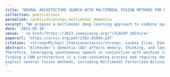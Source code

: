 ```yaml
---
title: "NEURAL ARCHITECTURE SEARCH WITH MULTIMODAL FUSION METHODS FOR DIAGNOSING DEMENTIA"
collection: publications
permalink: /publication/nas_multimodal_dementia
excerpt: "We propose a multimodal deep learning approach to combine speech and text modalities for recognizing Alzheimer’s dementia (AD) using Neural Architecture Search. [Read More](https://michailchatzianastasis.github.io/publication/nas_multimodal_dementia)"
date: '2023-02-16'
venue: ' <a href="https://2023.ieeeicassp.org/">ICASSP 2023</a>'
paperurl: 'https://arxiv.org/pdf/2302.05894.pdf'
citation: '<strong>Michail Chatzianastasis</strong>, Loukas Ilias, Dimitris Askounis, Michalis Vazirgiannis'
abstract: "Alzheimer’s dementia (AD) affects memory, thinking, and language, deteriorating person’s life. An early diagnosis is very important as it enables the person to receive medical help and ensure quality of life. 
Therefore, leveraging spontaneous speech in conjunction with machine learning methods for recognizing AD patients has emerged into a hot topic. Most of the previous works employ Convolutional Neural Networks (CNNs), to process the input signal. However,
finding a CNN architecture is a time-consuming process and requires domain expertise. Moreover, the researchers introduce early and late fusion approaches for fusing different modalities or concatenate the representations of the different modalities during training, thus the inter-modal interactions are not captured. To tackle these limitations, first we exploit a Neural Architecture Search (NAS) method to automatically find a high performing CNN architecture. Next, we
exploit several fusion methods, including Multimodal Factorized Bilinear Pooling and Tucker Decomposition, to combine both speech and text modalities. To the best of our knowledge, there is no prior work exploiting a NAS approach and these fusion methods in the task of dementia detection from spontaneous speech. We perform extensive experiments on the ADReSS Challenge dataset and show the effectiveness of our approach over state-of-the-art methods.
"
---
```


